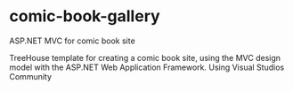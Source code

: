 # comic-book-gallery
ASP.NET MVC for comic book site

TreeHouse template for creating a comic book site, using the MVC design model with the ASP.NET Web Application Framework.
Using Visual Studios Community